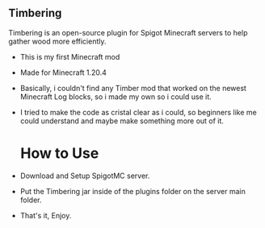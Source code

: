 ## Timbering

Timbering is an open-source plugin for Spigot Minecraft servers to help gather wood more efficiently.

- This is my first Minecraft mod
- Made for Minecraft 1.20.4
- Basically, i couldn't find any Timber mod that worked on the newest Minecraft Log blocks, so i made my own so i could use it.
- I tried to make the code as cristal clear as i could, so beginners like me could understand and maybe make something more out of it.

  # How to Use
- Download and Setup SpigotMC server.
- Put the Timbering jar inside of the plugins folder on the server main folder.
- That's it, Enjoy.



